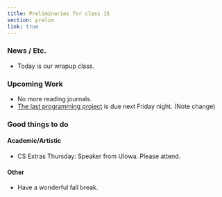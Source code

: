 ```yaml
---
title: Preliminaries for class 15
section: prelim
link: true
---
```

### News / Etc.

* Today is our wrapup class.

### Upcoming Work

* No more reading journals.
* [The last programming project](../assignments/last-project) is due 
  next Friday night. (Note change)

### Good things to do

#### Academic/Artistic

* CS Extras Thursday: Speaker from UIowa.  Please attend.

#### Other

* Have a wonderful fall break.
